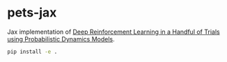 # pets-jax
Jax implementation of [Deep Reinforcement Learning in a Handful of Trials using Probabilistic Dynamics Models](https://arxiv.org/abs/1805.12114).

```bash
pip install -e .
```